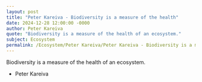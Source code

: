 ```yaml
---
layout: post
title: "Peter Kareiva - Biodiversity is a measure of the health"
date: 2024-12-28 12:00:00 -0000
author: Peter Kareiva
quote: "Biodiversity is a measure of the health of an ecosystem."
subject: Ecosystem
permalink: /Ecosystem/Peter Kareiva/Peter Kareiva - Biodiversity is a measure of the health
---
```


Biodiversity is a measure of the health of an ecosystem.

- Peter Kareiva
